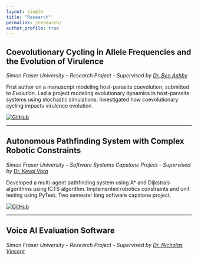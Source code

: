 ```yaml
---
layout: single
title: "Research"
permalink: /research/
author_profile: true
---
```


## Coevolutionary Cycling in Allele Frequencies and the Evolution of Virulence 
*Simon Fraser University – Research Project - Supervised by [Dr. Ben Ashby](https://ecoevotheory.com)*  

First author on a manuscript modeling host-parasite coevolution, submitted to _Evolution_. Led a project modeling evolutionary dynamics in host-parasite systems using stochastic simulations. Investigated how coevolutionary cycling impacts virulence evolution. 

[![GitHub](https://img.shields.io/badge/GitHub-Repo-181717?style=flat&logo=github&logoColor=white)](https://github.com/dxanielkm/Ashby_and_Kim_2025)  

---

## Autonomous Pathfinding System with Complex Robotic Constraints 
*Simon Fraser University – Software Systems Capstone Project - Supervised by [Dr. Keval Vora](https://www.cs.sfu.ca/~keval/)*

Developed a multi-agent pathfinding system using A\* and Dijkstra’s algorithms using ICTS algorithm. Implemented robotics constraints and unit testing using PyTest. Two semester long software capstone project. 

[![GitHub](https://img.shields.io/badge/GitHub-Repo-181717?style=flat&logo=github&logoColor=white)](https://github.sfu.ca/pdclab/mapf)

---

## Voice AI Evaluation Software 
*Simon Fraser University – Research Project - Supervised by [Dr. Nicholas Vincent](https://www.nickmvincent.com)*  